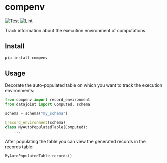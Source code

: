 # compenv

![Test](https://github.com/cblessing24/compenv/workflows/Test/badge.svg)
![Lint](https://github.com/cblessing24/compenv/workflows/Lint/badge.svg)

Track information about the execution environment of computations.

## Install

```bash
pip install compenv
```

## Usage

Decorate the auto-populated table on which you want to track the execution environments:

```python
from compenv import record_environment
from datajoint import Computed, schema

schema = schema("my_schema")

@record_environment(schema)
class MyAutoPopulatedTable(Computed):
    ...
```

After populating the table you can view the generated records in the records table:

```python
MyAutoPopulatedTable.records()
```
